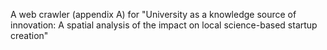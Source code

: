 A web crawler (appendix A) for "University as a knowledge source of innovation: A spatial analysis of the impact on local science-based startup creation"
